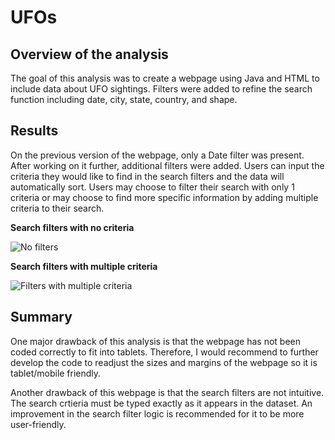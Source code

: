 # UFOs

## Overview of the analysis

The goal of this analysis was to create a webpage using Java and HTML to include data about UFO sightings. Filters were added to refine the search function including date, city, state, country, and shape. 

## Results

On the previous version of the webpage, only a Date filter was present. After working on it further, additional filters were added. Users can input the criteria they would like to find in the search filters and the data will automatically sort. Users may choose to filter their search with only 1 criteria or may choose to find more specific information by adding multiple criteria to their search.

**Search filters with no criteria**

![No filters](https://user-images.githubusercontent.com/88448731/197437832-04ea2762-f3f1-481a-a98f-3866928e3dc0.PNG)

**Search filters with multiple criteria**

![Filters with multiple criteria](https://user-images.githubusercontent.com/88448731/197438033-4e316937-52f8-4fc9-880a-6dc9449ec9ed.PNG)

## Summary

One major drawback of this analysis is that the webpage has not been coded correctly to fit into tablets. Therefore, I would recommend to further develop the code to readjust the sizes and margins of the webpage so it is tablet/mobile friendly.

Another drawback of this webpage is that the search filters are not intuitive. The search crtieria must be typed exactly as it appears in the dataset. An improvement in the search filter logic is recommended for it to be more user-friendly.
